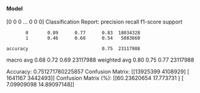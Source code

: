 #### Model
[0 0 0 ... 0 0 0]
Classification Report:
              precision    recall  f1-score   support

           0       0.89      0.77      0.83  18034328
           1       0.46      0.68      0.54   5083660

    accuracy                           0.75  23117988
   macro avg       0.68      0.72      0.69  23117988
weighted avg       0.80      0.75      0.77  23117988

Accuracy: 0.751271780225857
Confusion Matrix:
[[13925399  4108929]
 [ 1641167  3442493]]
Confusion Matrix (%):
[[60.23620654 17.773731  ]
 [ 7.09909098 14.89097148]]
